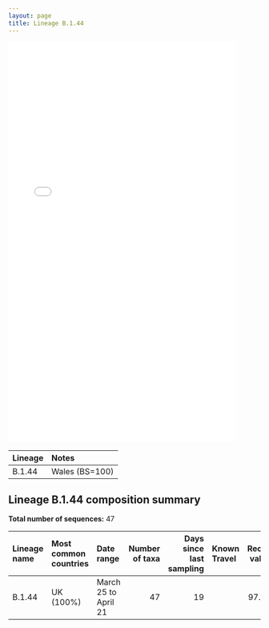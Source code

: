 ```yaml
---
layout: page
title: Lineage B.1.44
---
```




<embed src="../assets/images/B.1.44.pdf" type="application/pdf" width="90%" height="800px" />


| Lineage | Notes |
|:-----|:-----|
| B.1.44 | Wales (BS=100) |

<h2>Lineage B.1.44 composition summary </h2>

<strong>Total number of sequences:</strong> 47

| Lineage name | Most common countries | Date range | Number of taxa |  Days since last sampling | Known Travel | Recall value |
|:-----|:-----|:-------|-------:|-------:|:---------|--------:|
| B.1.44 | UK (100%) | March 25 to April 21 | 47 | 19 |  | 97.87 |
